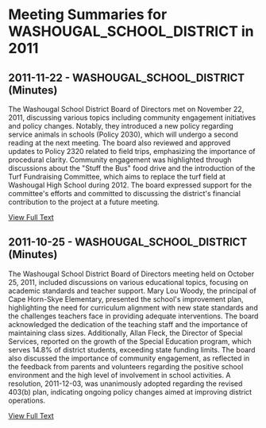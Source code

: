 # Meeting Summaries for WASHOUGAL_SCHOOL_DISTRICT in 2011

## 2011-11-22 - WASHOUGAL_SCHOOL_DISTRICT (Minutes)

The Washougal School District Board of Directors met on November 22, 2011, discussing various topics including community engagement initiatives and policy changes. Notably, they introduced a new policy regarding service animals in schools (Policy 2030), which will undergo a second reading at the next meeting. The board also reviewed and approved updates to Policy 2320 related to field trips, emphasizing the importance of procedural clarity. Community engagement was highlighted through discussions about the "Stuff the Bus" food drive and the introduction of the Turf Fundraising Committee, which aims to replace the turf field at Washougal High School during 2012. The board expressed support for the committee's efforts and committed to discussing the district's financial contribution to the project at a future meeting.

[View Full Text](https://raw.githubusercontent.com/VoronoiPerspectives/WashingtonStateSchoolBoardExplorer/refs/heads/main/data/countries/usa/states/wa/counties/clark/school_boards/washougal_school_district/2011/processed/2011-11-22-minutes.txt)

## 2011-10-25 - WASHOUGAL_SCHOOL_DISTRICT (Minutes)

The Washougal School District Board of Directors meeting held on October 25, 2011, included discussions on various educational topics, focusing on academic standards and teacher support. Mary Lou Woody, the principal of Cape Horn-Skye Elementary, presented the school's improvement plan, highlighting the need for curriculum alignment with new state standards and the challenges teachers face in providing adequate interventions. The board acknowledged the dedication of the teaching staff and the importance of maintaining class sizes. Additionally, Allan Fleck, the Director of Special Services, reported on the growth of the Special Education program, which serves 14.8% of district students, exceeding state funding limits. The board also discussed the importance of community engagement, as reflected in the feedback from parents and volunteers regarding the positive school environment and the high level of involvement in school activities. A resolution, 2011-12-03, was unanimously adopted regarding the revised 403(b) plan, indicating ongoing policy changes aimed at improving district operations.

[View Full Text](https://raw.githubusercontent.com/VoronoiPerspectives/WashingtonStateSchoolBoardExplorer/refs/heads/main/data/countries/usa/states/wa/counties/clark/school_boards/washougal_school_district/2011/processed/2011-10-25-minutes.txt)

